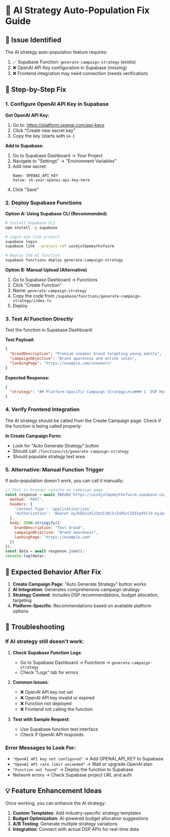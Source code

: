 # 🤖 AI Strategy Auto-Population Fix Guide

## 🚨 Issue Identified

The AI strategy auto-population feature requires:
1. ✅ Supabase Function: `generate-campaign-strategy` (exists)
2. ❌ OpenAI API Key configuration in Supabase (missing)
3. ❌ Frontend integration may need connection (needs verification)

## 🔧 Step-by-Step Fix

### 1. Configure OpenAI API Key in Supabase

**Get OpenAI API Key:**
1. Go to: https://platform.openai.com/api-keys
2. Click "Create new secret key"
3. Copy the key (starts with `sk-`)

**Add to Supabase:**
1. Go to Supabase Dashboard → Your Project
2. Navigate to "Settings" → "Environment Variables" 
3. Add new secret:
   ```
   Name: OPENAI_API_KEY
   Value: sk-your-openai-api-key-here
   ```
4. Click "Save"

### 2. Deploy Supabase Functions

**Option A: Using Supabase CLI (Recommended)**
```bash
# Install Supabase CLI
npm install -g supabase

# Login and link project
supabase login
supabase link --project-ref uzcmjulbpmeythxfusrm

# Deploy the AI function
supabase functions deploy generate-campaign-strategy
```

**Option B: Manual Upload (Alternative)**
1. Go to Supabase Dashboard → Functions
2. Click "Create Function"
3. Name: `generate-campaign-strategy`
4. Copy the code from `/supabase/functions/generate-campaign-strategy/index.ts`
5. Deploy

### 3. Test AI Function Directly

Test the function in Supabase Dashboard:

**Test Payload:**
```json
{
  "brandDescription": "Premium sneaker brand targeting young adults",
  "campaignObjective": "Brand awareness and online sales",
  "landingPage": "https://example.com/sneakers"
}
```

**Expected Response:**
```json
{
  "strategy": "## Platform-Specific Campaign Strategy\n\n### 1. DSP Recommendations...[AI generated strategy]"
}
```

### 4. Verify Frontend Integration

The AI strategy should be called from the Create Campaign page. Check if the function is being called properly:

**In Create Campaign Form:**
- Look for "Auto Generate Strategy" button
- Should call: `/functions/v1/generate-campaign-strategy`
- Should populate strategy text area

### 5. Alternative: Manual Function Trigger

If auto-population doesn't work, you can call it manually:

```javascript
// Test in browser console on campaign page
const response = await fetch('https://uzcmjulbpmeythxfusrm.supabase.co/functions/v1/generate-campaign-strategy', {
  method: 'POST',
  headers: {
    'Content-Type': 'application/json',
    'Authorization': 'Bearer eyJhbGciOiJIUzI1NiIsInR5cCI6IkpXVCJ9.eyJpc3MiOiJzdXBhYmFzZSIsInJlZiI6InV6Y21qdWxicG1leXRoeGZ1c3JtIiwicm9sZSI6ImFub24iLCJpYXQiOjE3NTQyNDQ0MDIsImV4cCI6MjA2OTgyMDQwMn0.1dj4G_WkA4c5pjD4HHi_s4UKWUvCUR1UAM5nMg8X5-U'
  },
  body: JSON.stringify({
    brandDescription: "Test brand",
    campaignObjective: "Brand awareness", 
    landingPage: "https://example.com"
  })
});
const data = await response.json();
console.log(data);
```

## 🎯 Expected Behavior After Fix

1. **Create Campaign Page**: "Auto Generate Strategy" button works
2. **AI Integration**: Generates comprehensive campaign strategy
3. **Strategy Content**: Includes DSP recommendations, budget allocation, targeting
4. **Platform-Specific**: Recommendations based on available platform options

## 🚨 Troubleshooting

### If AI strategy still doesn't work:

1. **Check Supabase Function Logs**:
   - Go to Supabase Dashboard → Functions → `generate-campaign-strategy`
   - Check "Logs" tab for errors

2. **Common Issues**:
   - ❌ OpenAI API key not set
   - ❌ OpenAI API key invalid or expired
   - ❌ Function not deployed
   - ❌ Frontend not calling the function

3. **Test with Sample Request**:
   - Use Supabase function test interface
   - Check if OpenAI API responds

### Error Messages to Look For:

- `"OpenAI API key not configured"` → Add OPENAI_API_KEY to Supabase
- `"OpenAI API rate limit exceeded"` → Wait or upgrade OpenAI plan  
- `"Function not found"` → Deploy the function to Supabase
- Network errors → Check Supabase project URL and auth

## 💡 Feature Enhancement Ideas

Once working, you can enhance the AI strategy:
1. **Custom Templates**: Add industry-specific strategy templates
2. **Budget Optimization**: AI-powered budget allocation suggestions  
3. **A/B Testing**: Generate multiple strategy variations
4. **Integration**: Connect with actual DSP APIs for real-time data